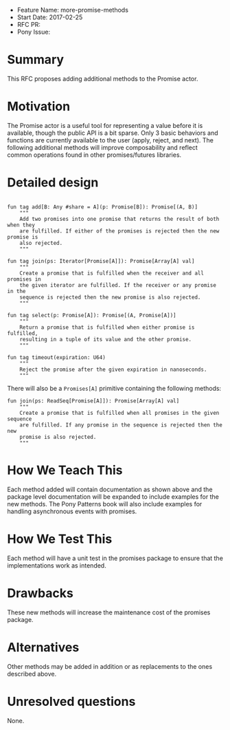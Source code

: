 - Feature Name: more-promise-methods
- Start Date: 2017-02-25
- RFC PR: 
- Pony Issue: 

# Summary

This RFC proposes adding additional methods to the Promise actor.

# Motivation

The Promise actor is a useful tool for representing a value before it is available, though the public API is a bit sparse. Only 3 basic behaviors and functions are currently available to the user (apply, reject, and next). The following additional methods will improve composability and reflect common operations found in other promises/futures libraries.

# Detailed design

```pony

fun tag add[B: Any #share = A](p: Promise[B]): Promise[(A, B)]
	"""
	Add two promises into one promise that returns the result of both when they
	are fulfilled. If either of the promises is rejected then the new promise is
	also rejected.
	"""

fun tag join(ps: Iterator[Promise[A]]): Promise[Array[A] val]
	"""
	Create a promise that is fulfilled when the receiver and all promises in
	the given iterator are fulfilled. If the receiver or any promise in the
	sequence is rejected then the new promise is also rejected.
	"""

fun tag select(p: Promise[A]): Promise[(A, Promise[A])]
	"""
	Return a promise that is fulfilled when either promise is fulfilled,
	resulting in a tuple of its value and the other promise.
	"""

fun tag timeout(expiration: U64)
	"""
	Reject the promise after the given expiration in nanoseconds.
	"""
```
There will also be a `Promises[A]` primitive containing the following methods:
```pony
fun join(ps: ReadSeq[Promise[A]]): Promise[Array[A] val]
	"""
	Create a promise that is fulfilled when all promises in the given sequence
	are fulfilled. If any promise in the sequence is rejected then the new
	promise is also rejected.
	"""
```

# How We Teach This

Each method added will contain documentation as shown above and the package level documentation will be expanded to include examples for the new methods. The Pony Patterns book will also include examples for handling asynchronous events with promises.

# How We Test This

Each method will have a unit test in the promises package to ensure that the implementations work as intended.

# Drawbacks

These new methods will increase the maintenance cost of the promises package.

# Alternatives

Other methods may be added in addition or as replacements to the ones described above.

# Unresolved questions

None.
